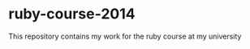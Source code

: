 ruby-course-2014
===============
This repository contains my work for the ruby course at my university
